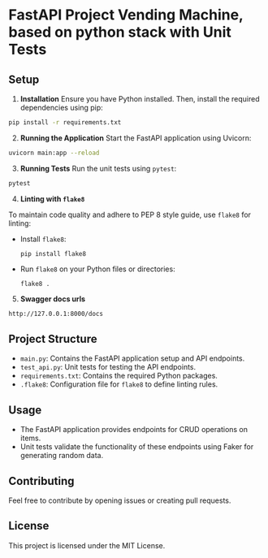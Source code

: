 # FastAPI Project Vending Machine, based on python stack with Unit Tests

## Setup

1. **Installation**
Ensure you have Python installed. Then, install the required dependencies using pip:
```bash
pip install -r requirements.txt
```
2. **Running the Application**
Start the FastAPI application using Uvicorn:
```bash
uvicorn main:app --reload
```
3. **Running Tests**
Run the unit tests using `pytest`:
```bash
pytest
```

4. **Linting with `flake8`**

To maintain code quality and adhere to PEP 8 style guide, use `flake8` for linting:

- Install `flake8`:

  ```
  pip install flake8
  ```

- Run `flake8` on your Python files or directories:

  ```
  flake8 .
  ```
  
5. **Swagger docs urls**
```bash
http://127.0.0.1:8000/docs
```

## Project Structure

- `main.py`: Contains the FastAPI application setup and API endpoints.
- `test_api.py`: Unit tests for testing the API endpoints.
- `requirements.txt`: Contains the required Python packages.
- `.flake8`: Configuration file for `flake8` to define linting rules.

## Usage

- The FastAPI application provides endpoints for CRUD operations on items.
- Unit tests validate the functionality of these endpoints using Faker for generating random data.


## Contributing

Feel free to contribute by opening issues or creating pull requests.

## License

This project is licensed under the MIT License.







